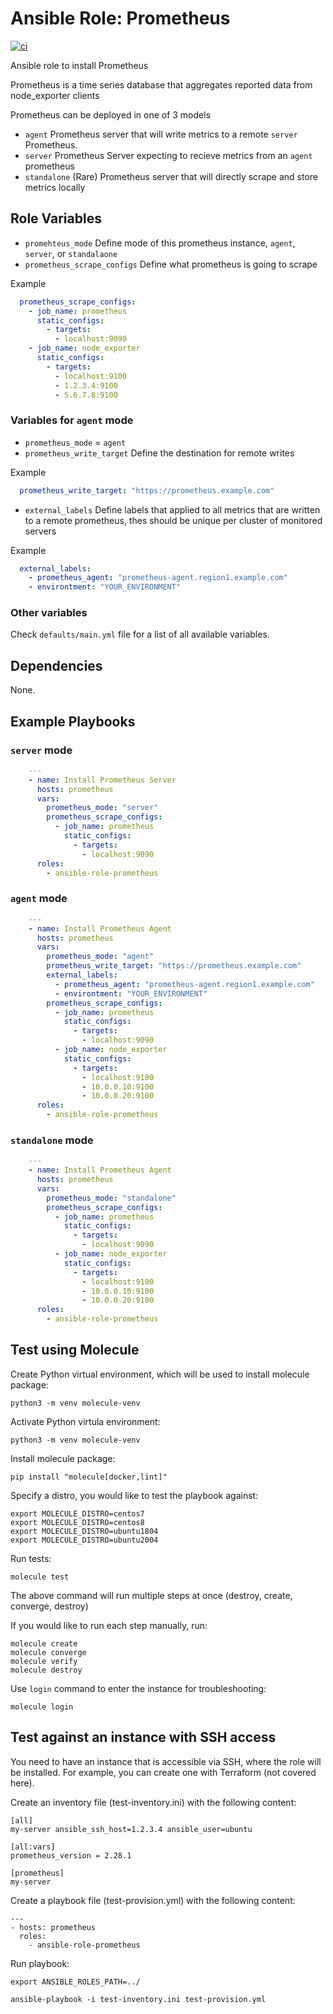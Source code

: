 # Ansible Role: Prometheus

[![ci](https://github.com/miarec/ansible-role-prometheus/actions/workflows/ci.yml/badge.svg)](https://github.com/miarec/ansible-role-prometheus/actions?query=workflow%3Aci)

Ansible role to install Prometheus

Prometheus is a time series database that aggregates reported data from node_exporter clients

Prometheus can be deployed in one of 3 models
- `agent` Prometheus server that will write metrics to a remote `server` Prometheus.
- `server` Prometheus Server expecting to recieve metrics from an `agent` prometheus
- `standalone` (Rare) Prometheus server that will directly scrape and store metrics locally

## Role Variables
- `promehteus_mode` Define mode of this prometheus instance, `agent`, `server`, or `standalaone`
- `prometheus_scrape_configs` Define what prometheus is going to scrape

Example
```yaml
  prometheus_scrape_configs:
    - job_name: prometheus
      static_configs:
        - targets:
          - localhost:9090
    - job_name: node_exporter
      static_configs:
        - targets:
          - localhost:9100
          - 1.2.3.4:9100
          - 5.6.7.8:9100
```

### Variables for `agent` mode
 - `prometheus_mode` = `agent`
 - `prometheus_write_target` Define the destination for remote writes

Example
```yaml
  prometheus_write_target: "https://prometheus.example.com"
```
 - `external_labels` Define labels that applied to all metrics that are written to a remote prometheus, thes should be unique per cluster of monitored servers

Example
```yaml
  external_labels:
    - prometheus_agent: "prometheus-agent.region1.example.com"
    - environtment: "YOUR_ENVIRONMENT"
```

### Other variables

Check `defaults/main.yml` file for a list of all available variables.

## Dependencies

None.

## Example Playbooks

### `server` mode
```yaml
    ---
    - name: Install Prometheus Server
      hosts: prometheus
      vars:
        prometheus_mode: "server"
        prometheus_scrape_configs:
          - job_name: prometheus
            static_configs:
              - targets:
                - localhost:9090
      roles:
        - ansible-role-prometheus
```

### `agent` mode
```yaml
    ---
    - name: Install Prometheus Agent
      hosts: prometheus
      vars:
        prometheus_mode: "agent"
        prometheus_write_target: "https://prometheus.example.com"
        external_labels:
          - prometheus_agent: "prometheus-agent.region1.example.com"
          - environtment: "YOUR_ENVIRONMENT"
        prometheus_scrape_configs:
          - job_name: prometheus
            static_configs:
              - targets:
                - localhost:9090
          - job_name: node_exporter
            static_configs:
              - targets:
                - localhost:9100
                - 10.0.0.10:9100
                - 10.0.0.20:9100
      roles:
        - ansible-role-prometheus
```

### `standalone` mode
```yaml
    ---
    - name: Install Prometheus Agent
      hosts: prometheus
      vars:
        prometheus_mode: "standalone"
        prometheus_scrape_configs:
          - job_name: prometheus
            static_configs:
              - targets:
                - localhost:9090
          - job_name: node_exporter
            static_configs:
              - targets:
                - localhost:9100
                - 10.0.0.10:9100
                - 10.0.0.20:9100
      roles:
        - ansible-role-prometheus
```


## Test using Molecule

Create Python virtual environment, which will be used to install molecule package:

    python3 -m venv molecule-venv

Activate Python virtula environment:

    python3 -m venv molecule-venv

Install molecule package:

    pip install "molecule[docker,lint]"


Specify a distro, you would like to test the playbook against:

    export MOLECULE_DISTRO=centos7
    export MOLECULE_DISTRO=centos8
    export MOLECULE_DISTRO=ubuntu1804
    export MOLECULE_DISTRO=ubuntu2004

Run tests:

    molecule test



The above command will run multiple steps at once (destroy, create, converge, destroy)

If you would like to run each step manually, run:

    molecule create
    molecule converge
    molecule verify
    molecule destroy

Use `login` command to enter the instance for troubleshooting:

    molecule login


## Test against an instance with SSH access

You need to have an instance that is accessible via SSH, where the role will be installed.
For example, you can create one with Terraform (not covered here).

Create an inventory file (test-inventory.ini) with the following content:

    [all]
    my-server ansible_ssh_host=1.2.3.4 ansible_user=ubuntu

    [all:vars]
    prometheus_version = 2.28.1

    [prometheus]
    my-server

Create a playbook file (test-provision.yml) with the following content:

    ---
    - hosts: prometheus
      roles:
        - ansible-role-prometheus

Run playbook:

    export ANSIBLE_ROLES_PATH=../

    ansible-playbook -i test-inventory.ini test-provision.yml
